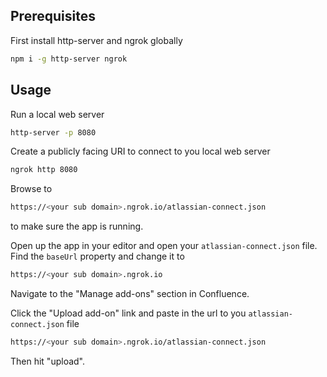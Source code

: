 ## Prerequisites
First install http-server and ngrok globally
```bash
npm i -g http-server ngrok
```

## Usage
Run a local web server
```bash
http-server -p 8080
```

Create a publicly facing URI to connect to you local web server
```bash
ngrok http 8080
```

Browse to 
```bash
https://<your sub domain>.ngrok.io/atlassian-connect.json
```
to make sure the app is running.

Open up the app in your editor and open your `atlassian-connect.json` file. Find the `baseUrl` property and change it to
```bash
https://<your sub domain>.ngrok.io
```

Navigate to the "Manage add-ons" section in Confluence.

Click the "Upload add-on" link and paste in the url to you `atlassian-connect.json` file
```bash
https://<your sub domain>.ngrok.io/atlassian-connect.json
```

Then hit "upload".
